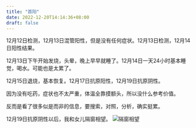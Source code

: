 ```yaml
---
title: "首阳"
date: 2022-12-20T14:14:36+08:00
draft: false
---
```


12月12日检测，12月13日混管阳性，但是没有任何症状。12月13日检测，12月14日阳性结果。

12月13日下午开始发烧，头晕，晚上早早就睡了。12月14日一天24小时基本睡觉，喝水。可能也是太累了。

12月15日退烧，基本恢复。12月17日抗原阳性，12月19日抗原阴性。

因为没有吃药，症状也不太严重，体温全靠摸额头，所以没什么参考价值。

反而是看了很多似是而非的信息，要搜索，对照，分析，确实挺累。

12月19日抗原阴性以后，我和女儿隔窗相望。
![隔窗相望](/pics/happy.murphy.jpg)
